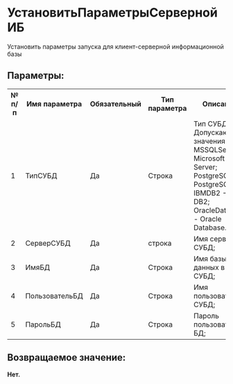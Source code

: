 ﻿
<h1>УстановитьПараметрыСервернойИБ</h1>
<p class="funcdesc">Установить параметры запуска для клиент-серверной информационной базы<br /></p><h2>Параметры:</h2><table>
<tr>
  <th height="16" width="10%"><b>№ п/п</b></th>
  <th height="16" width="20%"><b>Имя параметра</b></th>
  <th height="16" width="10%"><b>Обязательный</b></th>
  <th height="16" width="20%"><b>Тип параметра</b></th>
  <th height="16" width="40%"><b>Описание</b></th>	
</tr><tr>
  <td >1</td>
  <td >ТипСУБД</td>
  <td >Да</td>
  <td >Строка</td>
  <td >Тип СУБД. Допускаются значения
MSSQLServer - Microsoft SQL Server;
PostgreSQL - PostgreSQL;
IBMDB2 - IBM DB2;
OracleDatabase - Oracle Database.
</td>	
</tr><tr>
  <td >2</td>
  <td >СерверСУБД</td>
  <td >Да</td>
  <td >строка</td>
  <td >Имя сервера СУБД;</td>	
</tr><tr>
  <td >3</td>
  <td >ИмяБД</td>
  <td >Да</td>
  <td >Строка</td>
  <td >Имя базы данных в СУБД;</td>	
</tr><tr>
  <td >4</td>
  <td >ПользовательБД</td>
  <td >Да</td>
  <td >Строка</td>
  <td >Имя пользователя СУБД;</td>	
</tr><tr>
  <td >5</td>
  <td >ПарольБД</td>
  <td >Да</td>
  <td >Строка</td>
  <td >Пароль пользователя в БД;</td>	
</tr></table><h2>Возвращаемое значение:</h2>
<b>Нет. </b><br />
